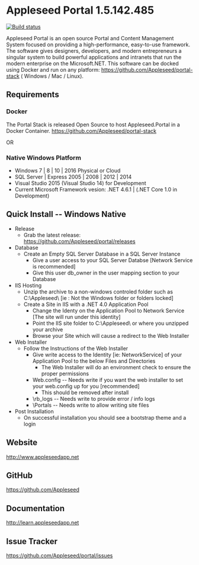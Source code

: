 # Appleseed Portal 1.5.142.485

[![Build status](https://ci.appveyor.com/api/projects/status/l34d30kqfnirw4ol?svg=true)](https://ci.appveyor.com/project/AnantCorporation/portal)

Appleseed Portal is an open source Portal and Content Management System focused on 
providing a high-performance, easy-to-use framework. The software gives designers, 
developers, and modern entrepreneurs a singular system to build powerful applications 
and intranets that run the modern enterprise on the Microsoft.NET.  This software can be
docked using Docker and run on any platform: https://github.com/Appleseed/portal-stack ( Windows / Mac / Linux).

## Requirements

### Docker
The Portal Stack is released Open Source to host Appleseed.Portal in a Docker Container.
https://github.com/Appleseed/portal-stack

OR

### Native Windows Platform
- Windows 7 | 8 | 10 | 2016 Physical or Cloud
- SQL Server | Express 2005 | 2008 | 2012 | 2014
- Visual Studio 2015 (Visual Studio 14) for Development
- Current Microsoft Framework vesion: .NET 4.6.1 | (.NET Core 1.0 in Development)

## Quick Install -- Windows Native
 * Release
   * Grab the latest release: https://github.com/Appleseed/portal/releases   
 * Database
   * Create an Empty SQL Server Database in a SQL Server Instance
     * Give a user access to your SQL Server Databse [Network Service is recommended]
     * Give this user db_owner in the user mapping section to your Database
 * IIS Hosting 
   * Unzip the archive to a non-windows controled folder such as C:\Appleseed\ [ie : Not the Windows folder or folders locked]
   * Create a Site in IIS with a .NET 4.0 Application Pool
     * Change the Identy on the Application Pool to Network Service [The site will run under this identity]
     * Point the IIS site folder to C:\Appleseed\  or where you unzipped your archive
     * Browse your Site which will cause a redirect to the Web Installer
 * Web Installer 
   * Follow the Instructions of the Web Installer
     * Give write access to the Identity [ie: NetworkService] of your Application Pool to the below Files and Directories
        * The Web Installer will do an environment check to ensure the proper permissions 
     * Web.config -- Needs write if you want the web installer to set your web.config up for you [recommended]
        * This should be removed after install
     * \rb_logs -- Needs write to provide error / info logs
     * \Portals -- Needs write to allow writing site files 
 * Post Installation
   * On successful installation you should see a bootstrap theme and a login
     


## Website 

http://www.appleseedapp.net

## GitHub 

https://github.com/Appleseed

## Documentation 

http://learn.appleseedapp.net

## Issue Tracker  

https://github.com/Appleseed/portal/issues

